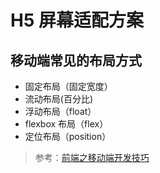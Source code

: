 # H5 屏幕适配方案

## 移动端常见的布局方式

* 固定布局（固定宽度）  
* 流动布局(百分比)  
* 浮动布局（float）  
* flexbox 布局（flex）  
* 定位布局（position）  

> 参考：[前端之移动端开发技巧](https://zhuanlan.zhihu.com/p/34854971)  

